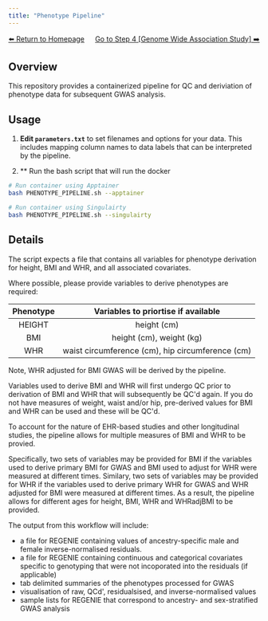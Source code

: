```yaml
---
title: "Phenotype Pipeline"
---
```

<div style="display: flex; justify-content: space-between; align-items: center;">
  <a href="./index.html">⬅️ Return to Homepage</a>
  <a href="./gwas.html">Go to Step 4 [Genome Wide Association Study] ➡️</a>
</div>

## Overview

This repository provides a containerized pipeline for QC and deriviation of phenotype data for subsequent GWAS analysis.

## Usage

1. **Edit `parameters.txt`** to set filenames and options for your data. This includes mapping column names to data labels that can be interpreted by the pipeline.

2. ** Run the bash script that will run the docker

```bash
# Run container using Apptainer
bash PHENOTYPE_PIPELINE.sh --apptainer

# Run container using Singulairty
bash PHENOTYPE_PIPELINE.sh --singulairty
```

## Details

The script expects a file that contains all variables for phenotype derivation for height, BMI and WHR, and all associated covariates. 

Where possible, please provide variables to derive phenotypes are required:

| Phenotype | Variables to priortise if available |
| :---: | :---: |
| HEIGHT | height (cm) |
| BMI | height (cm), weight (kg) |
| WHR | waist circumference (cm), hip circumference (cm) |


Note, WHR adjusted for BMI GWAS will be derived by the pipeline.

Variables used to derive BMI and WHR will first undergo QC prior to derivation of BMI and WHR that will subsequently be QC'd again.
If you do not have measures of weight, waist and/or hip, pre-derived values for BMI and WHR can be used and these will be QC'd.

To account for the nature of EHR-based studies and other longitudinal studies, the pipeline allows for multiple measures of BMI and WHR to be provied. 

Specifically, two sets of variables may be provided for BMI if the variables used to derive primary BMI for GWAS and BMI used to adjust for WHR were measured at different times. 
Similary, two sets of variables may be provided for WHR if the variables used to derive primary WHR for GWAS and WHR adjusted for BMI  were measured at different times. 
As a result, the pipeline allows for different ages for height, BMI, WHR and WHRadjBMI to be provided.



The output from this workflow will include:

* a file for REGENIE containing values of ancestry-specific male and female inverse-normalised residuals.
* a file for REGENIE containing continuous and categorical covariates specific to genotyping that were not incoporated into the residuals (if applicable)
* tab delimited summaries of the phenotypes processed for GWAS
* visualisation of raw, QCd', residualsised, and inverse-normalised values
* sample lists for REGENIE that correspond to ancestry- and sex-stratified GWAS analysis
